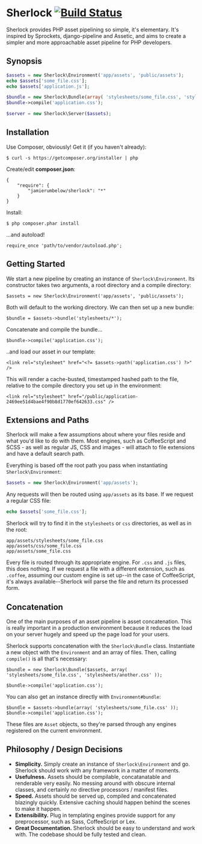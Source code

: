 Sherlock [![Build Status](https://secure.travis-ci.org/jamierumbelow/sherlock.png?branch=master)](http://travis-ci.org/jamierumbelow/sherlock)
========

Sherlock provides PHP asset pipelining so simple, it's elementary. It's inspired by Sprockets, django-pipeline and Assetic, and aims to create a simpler and more approachable asset pipeline for PHP developers.

## Synopsis

```php
$assets = new Sherlock\Environment('app/assets', 'public/assets');
echo $assets['some_file.css'];
echo $assets['application.js'];

$bundle = new Sherlock\Bundle(array( 'stylesheets/some_file.css', 'stylesheets/another.css' ));
$bundle->compile('application.css');

$server = new Sherlock\Server($assets);
```

## Installation

Use Composer, obviously! Get it (if you haven't already):

	$ curl -s https://getcomposer.org/installer | php

Create/edit **composer.json**:

	{
		"require": {
			"jamierumbelow/sherlock": "*"
		}
	}

Install:

	$ php composer.phar install

...and autoload!

	require_once 'path/to/vendor/autoload.php';

## Getting Started

We start a new pipeline by creating an instance of `Sherlock\Environment`. Its constructor takes two arguments, a root directory and a compile directory:

	$assets = new Sherlock\Environment('app/assets', 'public/assets');

Both will default to the working directory. We can then set up a new bundle:

	$bundle = $assets->bundle('stylesheets/*');

Concatenate and compile the bundle...

	$bundle->compile('application.css');

..and load our asset in our template:

	<link rel="stylesheet" href="<?= $assets->path('application.css') ?>" />

This will render a cache-busted, timestamped hashed path to the file, relative to the compile directory you set up in the environment:

	<link rel="stylesheet" href="/public/application-2469ee51d4bae4f90b8d1770ef642633.css" />

## Extensions and Paths

Sherlock will make a few assumptions about where your files reside and what you'd like to do with them. Most engines, such as CoffeeScript and SCSS - as well as regular JS, CSS and images - will attach to file extensions and have a default search path.

Everything is based off the root path you pass when instantiating `Sherlock\Environment`:

```php
$assets = new Sherlock\Environment('app/assets');
```

Any requests will then be routed using `app/assets` as its base. If we request a regular CSS file:

```php
echo $assets['some_file.css'];
```

Sherlock will try to find it in the `stylesheets` or `css` directories, as well as in the root:

	app/assets/stylesheets/some_file.css
	app/assets/css/some_file.css
	app/assets/some_file.css

Every file is routed through its appropriate engine. For `.css` and `.js` files, this does nothing. If we request a file with a different extension, such as `.coffee`, assuming our custom engine is set up--in the case of CoffeeScript, it's always available--Sherlock will parse the file and return its processed form.

## Concatenation

One of the main purposes of an asset pipeline is asset concatenation. This is really important in a production environment because it reduces the load on your server hugely and speed up the page load for your users.

Sherlock supports concatenation with the `Sherlock\Bundle` class. Instantiate a new object with the `Environment` and an array of files. Then, calling `compile()` is all that's necessary:

	$bundle = new Sherlock\Bundle($assets, array( 'stylesheets/some_file.css', 'stylesheets/another.css' ));

	$bundle->compile('application.css');

You can also get an instance directly with `Environment#bundle`:

	$bundle = $assets->bundle(array( 'stylesheets/some_file.css' ));
	$bundle->compile('application.css');

These files are `Asset` objects, so they're parsed through any engines registered on the current environment.

## Philosophy / Design Decisions

* **Simplicity.** Simply create an instance of `Sherlock\Environment` and go. Sherlock should work with any framework in a matter of moments.
* **Usefulness.** Assets should be compilable, concatanatable and renderable very easily. No messing around with obscure internal classes, and certainly _no_ directive processors / manifest files. 
* **Speed.** Assets should be served up, compiled and concatenated blazingly quickly. Extensive caching should happen behind the scenes to make it happen.
* **Extensibility.** Plug in templating engines provide support for any preprocessor, such as Sass, CoffeeScript or Lex.
* **Great Documentation.** Sherlock should be easy to understand and work with. The codebase should be fully tested and clean.
